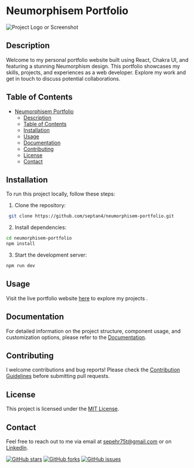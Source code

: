 # Neumorphisem Portfolio

![Project Logo or Screenshot](<[link-to-image.png](https://www.sepehrtanhaei.com/images/works/sorenDark.png)>)

## Description

Welcome to my personal portfolio website built using React, Chakra UI, and featuring a stunning Neumorphism design. This portfolio showcases my skills, projects, and experiences as a web developer. Explore my work and get in touch to discuss potential collaborations.

## Table of Contents

- [Neumorphisem Portfolio](#neumorphisem-portfolio)
  - [Description](#description)
  - [Table of Contents](#table-of-contents)
  - [Installation](#installation)
  - [Usage](#usage)
  - [Documentation](#documentation)
  - [Contributing](#contributing)
  - [License](#license)
  - [Contact](#contact)

## Installation

To run this project locally, follow these steps:

1. Clone the repository:

```bash
 git clone https://github.com/septan4/neumorphisem-portfolio.git
```

2. Install dependencies:

```bash
cd neumorphisem-portfolio
npm install
```

3. Start the development server:

```bash
npm run dev
```

## Usage

Visit the live portfolio website [here](https://sourenalalehzari.com) to explore my projects .

## Documentation

For detailed information on the project structure, component usage, and customization options, please refer to the [Documentation](docs/README.md).

## Contributing

I welcome contributions and bug reports! Please check the [Contribution Guidelines](CONTRIBUTING.md) before submitting pull requests.

## License

This project is licensed under the [MIT License](LICENSE).

## Contact

Feel free to reach out to me via email at [sepehr75t@gmail.com](mailto:sepehr75tl@gmail.com) or on [LinkedIn](https://www.linkedin.com/in/sepehrtanhaei/).

[![GitHub stars](https://img.shields.io/github/stars/septan4/neumorphisem-portfolio)](https://github.com/septan4/neumorphisem-portfolio/stargazers)
[![GitHub forks](https://img.shields.io/github/forks/septan4/neumorphisem-portfolio)](https://github.com/septan4/neumorphisem-portfolio/network)
[![GitHub issues](https://img.shields.io/github/issues/septan4/neumorphisem-portfolio)](https://github.com/septan4/neumorphisem-portfolio/issues)
